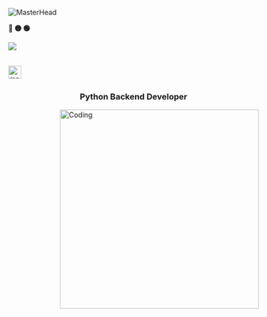 ![MasterHead](https://soan.netlify.app/assets/images/website-designing.gif)
<!-- Macos like icons -->
 <p align="left"><b><pwn>🔴 🟡 🟢</pwn></b></p>
 <p>
<img src="https://readme-typing-svg.demolab.com/?lines=$+Hello+I'm+here:)&font=Fira%20Code&center=true&width=440&height=45&color=f75c7e&vCenter=true&pause=10&size=22" />
<br>
</br>
<!-- Social icons -->
<p align="center">
 
  <a href="RodionDereha@gmail.com"><img width="26px" alt="mail" title="mail" src="https://user-images.githubusercontent.com/62848979/210152073-48509526-4f84-4c72-864a-e41496c18ecf.png"/></a>
  &#8287;&#8287;&#8287;&#8287;&#8287;

  </p>


   </h6>
   </p> 
<h3 align="center">Python Backend Developer</h3>


<img align="right" alt="Coding" width="400" src="https://cdn.dribbble.com/users/1162077/screenshots/3848914/programmer.gif">
